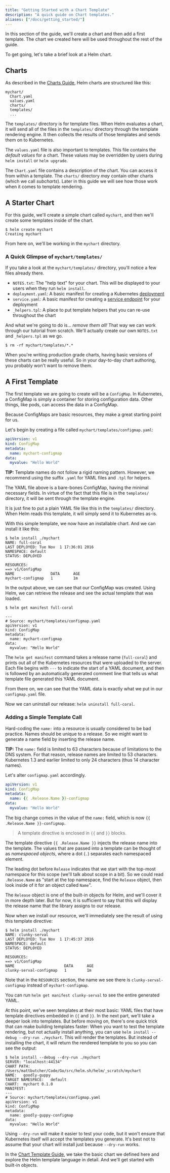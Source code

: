 ```yaml
---
title: "Getting Started with a Chart Template"
description: "A quick guide on Chart templates."
aliases: ["/docs/getting_started/"]
---
```


In this section of the guide, we'll create a chart and then add a first
template. The chart we created here will be used throughout the rest of the
guide.

To get going, let's take a brief look at a Helm chart.

## Charts

As described in the [Charts Guide](../../topics/charts), Helm charts are
structured like this:

```
mychart/
  Chart.yaml
  values.yaml
  charts/
  templates/
  ...
```

The `templates/` directory is for template files. When Helm evaluates a chart,
it will send all of the files in the `templates/` directory through the template
rendering engine. It then collects the results of those templates and sends them
on to Kubernetes.

The `values.yaml` file is also important to templates. This file contains the
_default values_ for a chart. These values may be overridden by users during
`helm install` or `helm upgrade`.

The `Chart.yaml` file contains a description of the chart. You can access it
from within a template. The `charts/` directory _may_ contain other charts
(which we call _subcharts_). Later in this guide we will see how those work when
it comes to template rendering.

## A Starter Chart

For this guide, we'll create a simple chart called `mychart`, and then we'll
create some templates inside of the chart.

```console
$ helm create mychart
Creating mychart
```

From here on, we'll be working in the `mychart` directory.

### A Quick Glimpse of `mychart/templates/`

If you take a look at the `mychart/templates/` directory, you'll notice a few
files already there.

- `NOTES.txt`: The "help text" for your chart. This will be displayed to your
  users when they run `helm install`.
- `deployment.yaml`: A basic manifest for creating a Kubernetes
  [deployment](https://kubernetes.io/docs/user-guide/deployments/)
- `service.yaml`: A basic manifest for creating a [service
  endpoint](https://kubernetes.io/docs/user-guide/services/) for your deployment
- `_helpers.tpl`: A place to put template helpers that you can re-use throughout
  the chart

And what we're going to do is... _remove them all!_ That way we can work through
our tutorial from scratch. We'll actually create our own `NOTES.txt` and
`_helpers.tpl` as we go.

```console
$ rm -rf mychart/templates/*.*
```

When you're writing production grade charts, having basic versions of these
charts can be really useful. So in your day-to-day chart authoring, you probably
won't want to remove them.

## A First Template

The first template we are going to create will be a `ConfigMap`. In Kubernetes,
a ConfigMap is simply a container for storing configuration data. Other things,
like pods, can access the data in a ConfigMap.

Because ConfigMaps are basic resources, they make a great starting point for us.

Let's begin by creating a file called `mychart/templates/configmap.yaml`:

```yaml
apiVersion: v1
kind: ConfigMap
metadata:
  name: mychart-configmap
data:
  myvalue: "Hello World"
```

**TIP:** Template names do not follow a rigid naming pattern. However, we
recommend using the suffix `.yaml` for YAML files and `.tpl` for helpers.

The YAML file above is a bare-bones ConfigMap, having the minimal necessary
fields. In virtue of the fact that this file is in the `templates/` directory,
it will be sent through the template engine.

It is just fine to put a plain YAML file like this in the `templates/`
directory. When Helm reads this template, it will simply send it to Kubernetes
as-is.

With this simple template, we now have an installable chart. And we can install
it like this:

```console
$ helm install ./mychart
NAME: full-coral
LAST DEPLOYED: Tue Nov  1 17:36:01 2016
NAMESPACE: default
STATUS: DEPLOYED

RESOURCES:
==> v1/ConfigMap
NAME                DATA      AGE
mychart-configmap   1         1m
```

In the output above, we can see that our ConfigMap was created. Using Helm, we
can retrieve the release and see the actual template that was loaded.

```console
$ helm get manifest full-coral

---
# Source: mychart/templates/configmap.yaml
apiVersion: v1
kind: ConfigMap
metadata:
  name: mychart-configmap
data:
  myvalue: "Hello World"
```

The `helm get manifest` command takes a release name (`full-coral`) and prints
out all of the Kubernetes resources that were uploaded to the server. Each file
begins with `---` to indicate the start of a YAML document, and then is followed
by an automatically generated comment line that tells us what template file
generated this YAML document.

From there on, we can see that the YAML data is exactly what we put in our
`configmap.yaml` file.

Now we can uninstall our release: `helm uninstall full-coral`.

### Adding a Simple Template Call

Hard-coding the `name:` into a resource is usually considered to be bad
practice. Names should be unique to a release. So we might want to generate a
name field by inserting the release name.

**TIP:** The `name:` field is limited to 63 characters because of limitations to
the DNS system. For that reason, release names are limited to 53 characters.
Kubernetes 1.3 and earlier limited to only 24 characters (thus 14 character
names).

Let's alter `configmap.yaml` accordingly.

```yaml
apiVersion: v1
kind: ConfigMap
metadata:
  name: {{ .Release.Name }}-configmap
data:
  myvalue: "Hello World"
```

The big change comes in the value of the `name:` field, which is now `{{
.Release.Name }}-configmap`.

> A template directive is enclosed in `{{` and `}}` blocks.

The template directive `{{ .Release.Name }}` injects the release name into the
template. The values that are passed into a template can be thought of as
_namespaced objects_, where a dot (`.`) separates each namespaced element.

The leading dot before `Release` indicates that we start with the top-most
namespace for this scope (we'll talk about scope in a bit). So we could read
`.Release.Name` as "start at the top namespace, find the `Release` object, then
look inside of it for an object called `Name`".

The `Release` object is one of the built-in objects for Helm, and we'll cover it
in more depth later. But for now, it is sufficient to say that this will display
the release name that the library assigns to our release.

Now when we install our resource, we'll immediately see the result of using this
template directive:

```console
$ helm install ./mychart
NAME: clunky-serval
LAST DEPLOYED: Tue Nov  1 17:45:37 2016
NAMESPACE: default
STATUS: DEPLOYED

RESOURCES:
==> v1/ConfigMap
NAME                      DATA      AGE
clunky-serval-configmap   1         1m
```

Note that in the `RESOURCES` section, the name we see there is
`clunky-serval-configmap` instead of `mychart-configmap`.

You can run `helm get manifest clunky-serval` to see the entire generated YAML.

At this point, we've seen templates at their most basic: YAML files that have
template directives embedded in `{{` and `}}`. In the next part, we'll take a
deeper look into templates. But before moving on, there's one quick trick that
can make building templates faster: When you want to test the template
rendering, but not actually install anything, you can use `helm install --debug
--dry-run ./mychart`. This will render the templates. But instead of installing
the chart, it will return the rendered template to you so you can see the
output:

```console
$ helm install --debug --dry-run ./mychart
SERVER: "localhost:44134"
CHART PATH: /Users/mattbutcher/Code/Go/src/helm.sh/helm/_scratch/mychart
NAME:   goodly-guppy
TARGET NAMESPACE:   default
CHART:  mychart 0.1.0
MANIFEST:
---
# Source: mychart/templates/configmap.yaml
apiVersion: v1
kind: ConfigMap
metadata:
  name: goodly-guppy-configmap
data:
  myvalue: "Hello World"

```

Using `--dry-run` will make it easier to test your code, but it won't ensure
that Kubernetes itself will accept the templates you generate. It's best not to
assume that your chart will install just because `--dry-run` works.

In the [Chart Template Guide](../../topics/chart_template_guide), we take the
basic chart we defined here and explore the Helm template language in detail.
And we'll get started with built-in objects.
